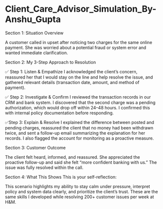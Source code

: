 # Client_Care_Advisor_Simulation_By-Anshu_Gupta

Section 1: Situation Overview

A customer called in upset after noticing two charges for the same online payment. She was worried about a potential fraud or system error and wanted immediate clarification.

Section 2: My 3-Step Approach to Resolution

✅ Step 1: Listen & Empathize
I acknowledged the client’s concern, reassured her that I would stay on the line and help resolve the issue, and gathered relevant details (transaction date, amount, and method of payment).

✅ Step 2: Investigate & Confirm
I reviewed the transaction records in our CRM and bank system. I discovered that the second charge was a pending authorization, which would drop off within 24–48 hours. I confirmed this with internal policy documentation before responding.

✅Step 3: Explain & Resolve
I explained the difference between posted and pending charges, reassured the client that no money had been withdrawn twice, and sent a follow-up email summarizing the explanation for her records. I also flagged the account for monitoring as a proactive measure.

Section 3: Customer Outcome

The client felt heard, informed, and reassured. She appreciated the proactive follow-up and said she felt “more confident banking with us.” The issue was fully resolved within the call.

 Section 4: What This Shows
This is your self-reflection:

This scenario highlights my ability to stay calm under pressure, interpret policy and system data clearly, and prioritize the client’s trust. These are the same skills I developed while resolving 200+ customer issues per week at H&M.

